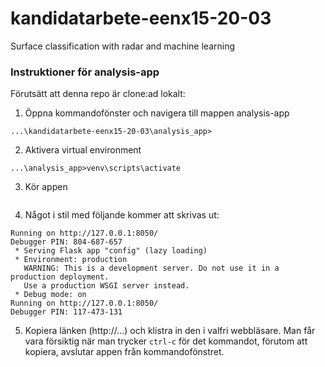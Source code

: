 # kandidatarbete-eenx15-20-03
Surface classification with radar and machine learning

### Instruktioner för analysis-app
Förutsätt att denna repo är clone:ad lokalt:
1. Öppna kommandofönster och navigera till mappen analysis-app
```
...\kandidatarbete-eenx15-20-03\analysis_app>
```
2. Aktivera virtual environment
```
...\analysis_app>venv\scripts\activate
```
3. Kör appen
```(venv) ...\analysis_app>python src\app.py
```
4. Något i stil med följande kommer att skrivas ut:
```
Running on http://127.0.0.1:8050/
Debugger PIN: 804-687-657
 * Serving Flask app "config" (lazy loading)
 * Environment: production
   WARNING: This is a development server. Do not use it in a production deployment.
   Use a production WSGI server instead.
 * Debug mode: on
Running on http://127.0.0.1:8050/
Debugger PIN: 117-473-131
```
5. Kopiera länken (http://...) och klistra in den i valfri webbläsare. Man får vara försiktig när man trycker `ctrl-c` för det kommandot, förutom att kopiera, avslutar appen från kommandofönstret.
